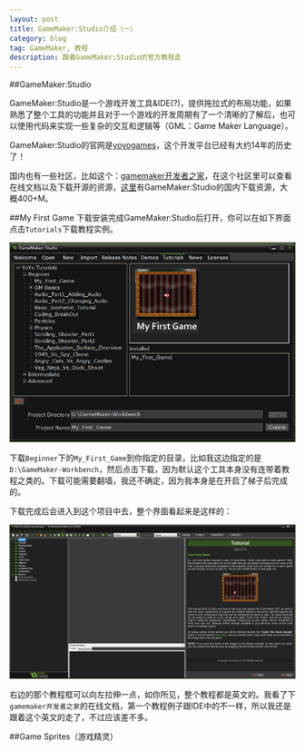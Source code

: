 ```yaml
---
layout: post
title: GameMaker:Studio介绍（一）
category: blog
tag: GameMaker, 教程
description: 跟着GameMaker:Studio的官方教程走
---
```


##GameMaker:Studio

GameMaker:Studio是一个游戏开发工具&IDE(?)，提供拖拉式的布局功能，如果熟悉了整个工具的功能并且对于一个游戏的开发周期有了一个清晰的了解后，也可以使用代码来实现一些复杂的交互和逻辑等（GML：Game Maker Language）。

GameMaker:Studio的官网是[yoyogames](http://www.yoyogames.com)，这个开发平台已经有大约14年的历史了！

国内也有一些社区，比如这个：[gamemaker开发者之家](http://www.gamemaker.cn)，在这个社区里可以查看在线文档以及下载开源的资源，[这里](http://www.gamemaker.cn/thread-386-1-1.html)有GameMaker:Studio的国内下载资源，大概400+M。

##My First Game
下载安装完成GameMaker:Studio后打开，你可以在如下界面点击```Tutorials```下载教程实例。

![GameMaker:Studio Tutorial界面](/images/gamemaker-studio/gamemaker-studio-tutorial-1-1.png)

下载```Beginner```下的```My_First_Game```到你指定的目录，比如我这边指定的是```D:\GameMaker-Workbench```，然后点击下载，因为默认这个工具本身没有连带着教程之类的。下载可能需要翻墙，我还不确定，因为我本身是在开启了梯子后完成的。

下载完成后会进入到这个项目中去，整个界面看起来是这样的：

![GameMaker:Studio My_First_Game界面](/images/gamemaker-studio/gamemaker-studio-tutorial-1-2.png)

右边的那个教程框可以向左拉伸一点，如你所见，整个教程都是英文的。我看了下```gamemaker开发者之家```的在线文档，第一个教程例子跟IDE中的不一样，所以我还是跟着这个英文的走了，不过应该差不多。

##Game Sprites（游戏精灵）
